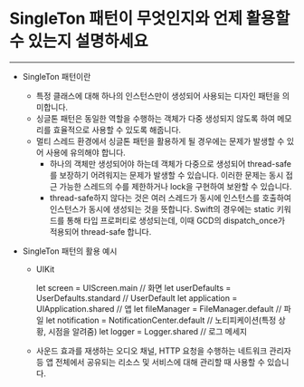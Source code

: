 # SingleTon 패턴이 무엇인지와 언제 활용할 수 있는지 설명하세요
----------------------------------------------------
* SingleTon 패턴이란
  * 특정 클래스에 대해 하나의 인스턴스만이 생성되어 사용되는 디자인 패턴을 의미합니다.
  * 싱글톤 패턴은 동일한 역할을 수행하는 객체가 다중 생성되지 않도록 하여 메모리를 효율적으로 사용할 수 있도록 해줍니다.
  * 멀티 스레드 환경에서 싱글톤 패턴을 활용하게 될 경우에는 문제가 발생할 수 있어 사용에 유의해야 합니다.
    * 하나의 객체만 생성되어야 하는데 객체가 다중으로 생성되어 thread-safe를 보장하기 어려워지는 문제가 발생할 수 있습니다.
      이러한 문제는 동시 접근 가능한 스레드의 수를 제한하거나 lock을 구현하여 보완할 수 있습니다.
    * thread-safe하지 않다는 것은 여러 스레드가 동시에 인스턴스를 호출하여 인스턴스가 동시에 생성되는 것을 뜻합니다.
      Swift의 경우에는 static 키워드를 통해 타입 프로퍼티로 생성되는데, 이때 GCD의 dispatch_once가 적용되어 thread-safe 합니다.

* SingleTon 패턴의 활용 예시
  * UIKit
    
    let screen = UIScreen.main    // 화면
    let userDefaults = UserDefaults.standard    // UserDefault
    let application = UIApplication.shared   // 앱
    let fileManager = FileManager.default    // 파일
    let notification = NotificationCenter.default   // 노티피케이션(특정 상황, 시점을 알려줌)
    let logger = Logger.shared   // 로그 메세지

  * 사운드 효과를 재생하는 오디오 채널, HTTP 요청을 수행하는 네트워크 관리자 등 앱 전체에서 공유되는 리소스 및 서비스에 대해 관리할 때 사용할 수 있습니다.
